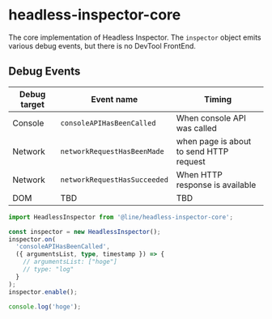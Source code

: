 # headless-inspector-core

The core implementation of Headless Inspector. The `inspector` object emits various debug events, but there is no DevTool FrontEnd.

## Debug Events

| Debug target | Event name                   | Timing                                  |
| ------------ | ---------------------------- | --------------------------------------- |
| Console      | `consoleAPIHasBeenCalled`    | When console API was called             |
| Network      | `networkRequestHasBeenMade`  | when page is about to send HTTP request |
| Network      | `networkRequestHasSucceeded` | When HTTP response is available         |
| DOM          | TBD                          | TBD                                     |

```ts
import HeadlessInspector from '@line/headless-inspector-core';

const inspector = new HeadlessInspector();
inspector.on(
  'consoleAPIHasBeenCalled',
  ({ argumentsList, type, timestamp }) => {
    // argumentsList: ["hoge"]
    // type: "log"
  }
);
inspector.enable();

console.log('hoge');
```
